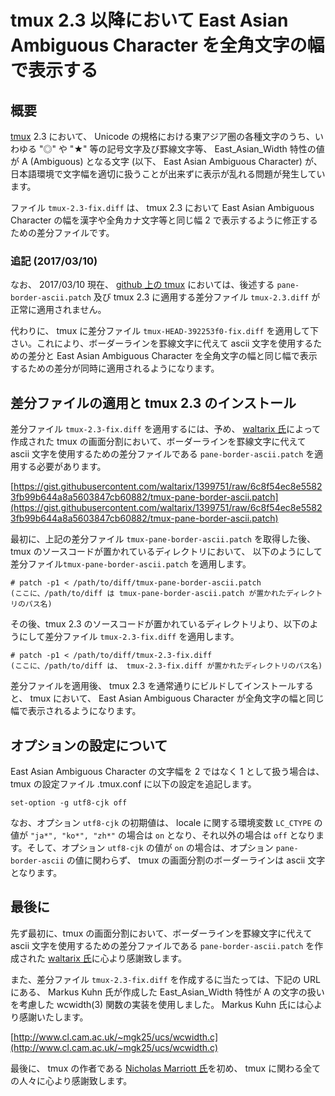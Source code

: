 # tmux 2.3 以降において East Asian Ambiguous Character を全角文字の幅で表示する

## 概要

[tmux](http://tmux.github.io/) 2.3 において、 Unicode の規格における東アジア圏の各種文字のうち、いわゆる "◎" や "★" 等の記号文字及び罫線文字等、 East_Asian_Width 特性の値が A (Ambiguous) となる文字 (以下、 East Asian Ambiguous Character) が、日本語環境で文字幅を適切に扱うことが出来ずに表示が乱れる問題が発生しています。

ファイル ```tmux-2.3-fix.diff``` は、 tmux 2.3 において East Asian Ambiguous Character の幅を漢字や全角カナ文字等と同じ幅 2 で表示するように修正するための差分ファイルです。

### 追記 (2017/03/10)

なお、 2017/03/10 現在、 [github 上の tmux](https://github.com/tmux/tmux.git) においては、後述する ```pane-border-ascii.patch``` 及び tmux 2.3 に適用する差分ファイル ```tmux-2.3.diff``` が正常に適用されません。

代わりに、 tmux に差分ファイル ```tmux-HEAD-392253f0-fix.diff``` を適用して下さい。これにより、ボーダーラインを罫線文字に代えて ascii 文字を使用するための差分と East Asian Ambiguous Character を全角文字の幅と同じ幅で表示するための差分が同時に適用されるようになります。

## 差分ファイルの適用と tmux 2.3 のインストール

差分ファイル ```tmux-2.3-fix.diff``` を適用するには、予め、 [waltarix 氏](https://github.com/waltarix)によって作成された tmux の画面分割において、ボーダーラインを罫線文字に代えて ascii 文字を使用するための差分ファイルである ```pane-border-ascii.patch``` を適用する必要があります。 

[https://gist.githubusercontent.com/waltarix/1399751/raw/6c8f54ec8e55823fb99b644a8a5603847cb60882/tmux-pane-border-ascii.patch](https://gist.githubusercontent.com/waltarix/1399751/raw/6c8f54ec8e55823fb99b644a8a5603847cb60882/tmux-pane-border-ascii.patch)

最初に、上記の差分ファイル ```tmux-pane-border-ascii.patch``` を取得した後、tmux のソースコードが置かれているディレクトリにおいて、
以下のようにして差分ファイル```tmux-pane-border-ascii.patch``` を適用します。

```
# patch -p1 < /path/to/diff/tmux-pane-border-ascii.patch
(ここに、/path/to/diff は tmux-pane-border-ascii.patch が置かれたディレクトリのパス名)
```

その後、tmux 2.3 のソースコードが置かれているディレクトリより、以下のようにして差分ファイル ```tmux-2.3-fix.diff``` を適用します。

```
# patch -p1 < /path/to/diff/tmux-2.3-fix.diff
(ここに、/path/to/diff は、 tmux-2.3-fix.diff が置かれたディレクトリのパス名)
```

差分ファイルを適用後、 tmux 2.3 を通常通りにビルドしてインストールすると、 tmux において、 East Asian Ambiguous Character が全角文字の幅と同じ幅で表示されるようになります。

## オプションの設定について

East Asian Ambiguous Character の文字幅を 2 ではなく 1 として扱う場合は、tmux の設定ファイル .tmux.conf に以下の設定を追記します。

```
set-option -g utf8-cjk off
```

なお、オプション ```utf8-cjk``` の初期値は、 locale に関する環境変数 ```LC_CTYPE``` の値が ```"ja*", "ko*", "zh*"``` の場合は ```on``` となり、それ以外の場合は ```off``` となります。そして、オプション ```utf8-cjk``` の値が ```on``` の場合は、オプション ```pane-border-ascii``` の値に関わらず、 tmux の画面分割のボーダーラインは ascii 文字となります。

## 最後に

先ず最初に、tmux の画面分割において、ボーダーラインを罫線文字に代えて ascii 文字を使用するための差分ファイルである ```pane-border-ascii.patch``` を作成された [waltarix 氏](https://github.com/waltarix)に心より感謝致します。

また、差分ファイル ```tmux-2.3-fix.diff``` を作成するに当たっては、下記の URL にある、 Markus Kuhn 氏が作成した East_Asian_Width 特性が A の文字の扱いを考慮した wcwidth(3) 関数の実装を使用しました。 Markus Kuhn 氏には心より感謝いたします。

[http://www.cl.cam.ac.uk/~mgk25/ucs/wcwidth.c](http://www.cl.cam.ac.uk/~mgk25/ucs/wcwidth.c)

最後に、 tmux の作者である [Nicholas Marriott 氏](https://github.com/nicm)を初め、 tmux に関わる全ての人々に心より感謝致します。